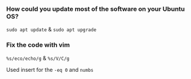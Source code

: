 ### How could you update most of the software on your Ubuntu OS?

`sudo apt update` & `sudo apt upgrade`

### Fix the code with vim 

`%s/eco/echo/g` & `%s/V/C/g`

Used insert for the `-eq 0` and `numbs` 
